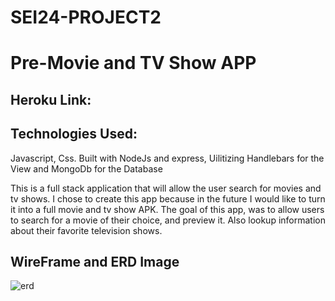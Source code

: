 # SEI24-PROJECT2

# Pre-Movie and TV Show APP

## Heroku Link:

## Technologies Used: 
   Javascript, Css. Built with NodeJs and express, Uilitizing Handlebars for the View and MongoDb for the Database
   
  This is a full stack application that will allow the user search for movies and tv shows. I chose to create this app because in the future I would like to turn it into a full movie and tv show APK. The goal of this app, was to allow users to search for a movie of their choice, and preview it. Also lookup information about their favorite television shows. 

## WireFrame and ERD Image
![erd](screenshots/project2-erd.png)
